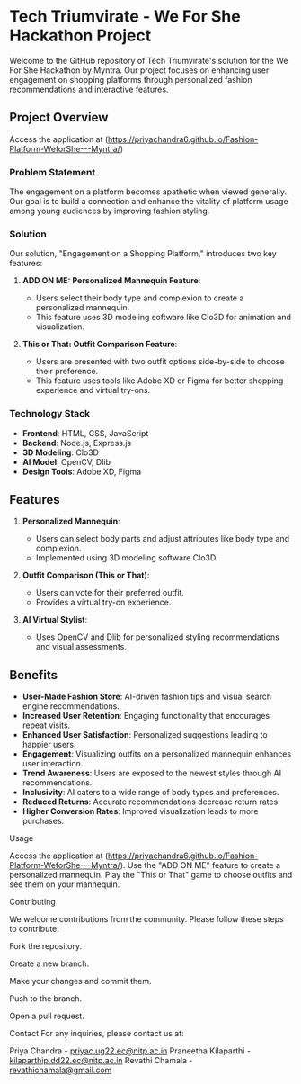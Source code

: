 # Tech Triumvirate - We For She Hackathon Project

Welcome to the GitHub repository of Tech Triumvirate's solution for the We For She Hackathon by Myntra. Our project focuses on enhancing user engagement on shopping platforms through personalized fashion recommendations and interactive features.

## Project Overview
Access the application at (https://priyachandra6.github.io/Fashion-Platform-WeforShe---Myntra/)
### Problem Statement

The engagement on a platform becomes apathetic when viewed generally. Our goal is to build a connection and enhance the vitality of platform usage among young audiences by improving fashion styling. 

### Solution

Our solution, "Engagement on a Shopping Platform," introduces two key features:

1. **ADD ON ME: Personalized Mannequin Feature**:
   - Users select their body type and complexion to create a personalized mannequin.
   - This feature uses 3D modeling software like Clo3D for animation and visualization.

2. **This or That: Outfit Comparison Feature**:
   - Users are presented with two outfit options side-by-side to choose their preference.
   - This feature uses tools like Adobe XD or Figma for better shopping experience and virtual try-ons.

### Technology Stack

- **Frontend**: HTML, CSS, JavaScript
- **Backend**: Node.js, Express.js
- **3D Modeling**: Clo3D
- **AI Model**: OpenCV, Dlib
- **Design Tools**: Adobe XD, Figma

## Features

1. **Personalized Mannequin**:
   - Users can select body parts and adjust attributes like body type and complexion.
   - Implemented using 3D modeling software Clo3D.

2. **Outfit Comparison (This or That)**:
   - Users can vote for their preferred outfit.
   - Provides a virtual try-on experience.

3. **AI Virtual Stylist**:
   - Uses OpenCV and Dlib for personalized styling recommendations and visual assessments.

## Benefits

- **User-Made Fashion Store**: AI-driven fashion tips and visual search engine recommendations.
- **Increased User Retention**: Engaging functionality that encourages repeat visits.
- **Enhanced User Satisfaction**: Personalized suggestions leading to happier users.
- **Engagement**: Visualizing outfits on a personalized mannequin enhances user interaction.
- **Trend Awareness**: Users are exposed to the newest styles through AI recommendations.
- **Inclusivity**: AI caters to a wide range of body types and preferences.
- **Reduced Returns**: Accurate recommendations decrease return rates.
- **Higher Conversion Rates**: Improved visualization leads to more purchases.
  
Usage

Access the application at (https://priyachandra6.github.io/Fashion-Platform-WeforShe---Myntra/).
Use the "ADD ON ME" feature to create a personalized mannequin.
Play the "This or That" game to choose outfits and see them on your mannequin.

Contributing

We welcome contributions from the community. Please follow these steps to contribute:

Fork the repository.

Create a new branch.

Make your changes and commit them.

Push to the branch.

Open a pull request.

Contact
For any inquiries, please contact us at:

Priya Chandra - priyac.ug22.ec@nitp.ac.in
Praneetha Kilaparthi - kilaparthip.dd22.ec@nitp.ac.in
Revathi Chamala - revathichamala@gmail.com
